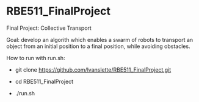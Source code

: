 # RBE511_FinalProject

Final Project: Collective Transport

Goal: develop an algorith which enables a swarm of robots to transport an object from an initial position to a final position, while avoiding obstacles.

How to run with run.sh:

- git clone https://github.com/lvanslette/RBE511_FinalProject.git 

- cd RBE511_FinalProject

- ./run.sh

